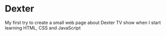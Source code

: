 # Dexter

My first try to create a small web page about Dexter TV show when I start learning HTML, CSS and JavaScript
